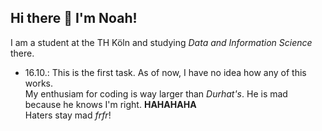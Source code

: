 ## Hi there 👋 I'm Noah!  

I am a student at the TH Köln and studying *Data and Information Science* there.  
 - 16.10.: This is the first task. As of now, I have no idea how any of this works.  
My enthusiam for coding is way larger than *Durhat's*. He is mad because he knows I'm right. **HAHAHAHA**  
Haters stay mad _frfr_!
